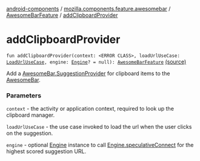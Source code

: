 [android-components](../../index.md) / [mozilla.components.feature.awesomebar](../index.md) / [AwesomeBarFeature](index.md) / [addClipboardProvider](./add-clipboard-provider.md)

# addClipboardProvider

`fun addClipboardProvider(context: <ERROR CLASS>, loadUrlUseCase: `[`LoadUrlUseCase`](../../mozilla.components.feature.session/-session-use-cases/-load-url-use-case/index.md)`, engine: `[`Engine`](../../mozilla.components.concept.engine/-engine/index.md)`? = null): `[`AwesomeBarFeature`](index.md) [(source)](https://github.com/mozilla-mobile/android-components/blob/master/components/feature/awesomebar/src/main/java/mozilla/components/feature/awesomebar/AwesomeBarFeature.kt#L194)

Add a [AwesomeBar.SuggestionProvider](../../mozilla.components.concept.awesomebar/-awesome-bar/-suggestion-provider/index.md) for clipboard items to the [AwesomeBar](../../mozilla.components.concept.awesomebar/-awesome-bar/index.md).

### Parameters

`context` - the activity or application context, required to look up the clipboard manager.

`loadUrlUseCase` - the use case invoked to load the url when
the user clicks on the suggestion.

`engine` - optional [Engine](../../mozilla.components.concept.engine/-engine/index.md) instance to call [Engine.speculativeConnect](../../mozilla.components.concept.engine/-engine/speculative-connect.md) for the
highest scored suggestion URL.